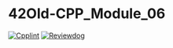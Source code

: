 # 42Old-CPP_Module_06
[![Cpplint](https://github.com/solareenlo/42Old-CPP_Module_06/actions/workflows/cpplint.yml/badge.svg)](https://github.com/solareenlo/42Old-CPP_Module_06/actions/workflows/cpplint.yml)
[![Reviewdog](https://github.com/solareenlo/42Old-CPP_Module_06/actions/workflows/reviewdog.yml/badge.svg)](https://github.com/solareenlo/42Old-CPP_Module_06/actions/workflows/reviewdog.yml)
